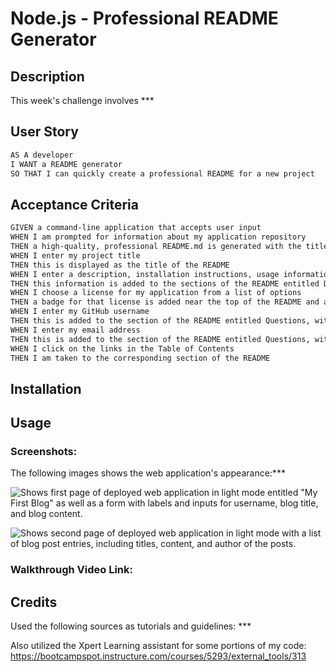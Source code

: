 # Node.js - Professional README Generator

## Description

This week's challenge involves ***

## User Story

```md
AS A developer
I WANT a README generator
SO THAT I can quickly create a professional README for a new project
```

## Acceptance Criteria

```md
GIVEN a command-line application that accepts user input
WHEN I am prompted for information about my application repository
THEN a high-quality, professional README.md is generated with the title of my project and sections entitled Description, Table of Contents, Installation, Usage, License, Contributing, Tests, and Questions
WHEN I enter my project title
THEN this is displayed as the title of the README
WHEN I enter a description, installation instructions, usage information, contribution guidelines, and test instructions
THEN this information is added to the sections of the README entitled Description, Installation, Usage, Contributing, and Tests
WHEN I choose a license for my application from a list of options
THEN a badge for that license is added near the top of the README and a notice is added to the section of the README entitled License that explains which license the application is covered under
WHEN I enter my GitHub username
THEN this is added to the section of the README entitled Questions, with a link to my GitHub profile
WHEN I enter my email address
THEN this is added to the section of the README entitled Questions, with instructions on how to reach me with additional questions
WHEN I click on the links in the Table of Contents
THEN I am taken to the corresponding section of the README
```

## Installation


## Usage

### Screenshots:
The following images shows the web application's appearance:***

![Shows first page of deployed web application in light mode entitled "My First Blog" as well as a form with labels and inputs for username, blog title, and blog content.](assets/images/Personal-blog-page-1-light.png)

![Shows second page of deployed web application in light mode with a list of blog post entries, including titles, content, and author of the posts.](assets/images/Personal-blog-page-2-light.png)

### Walkthrough Video Link: 


## Credits
Used the following sources as tutorials and guidelines: ***

Also utilized the Xpert Learning assistant for some portions of my code:
https://bootcampspot.instructure.com/courses/5293/external_tools/313